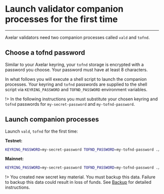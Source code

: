 # Launch validator companion processes for the first time
-----------

Axelar validators need two companion processes called `vald` and `tofnd`.

## Choose a tofnd password

Similar to your Axelar keyring, your `tofnd` storage is encrypted with a password you choose.  Your password must have at least 8 characters.

In what follows you will execute a shell script to launch the companion processes.  Your keyring and `tofnd` passwords are supplied to the shell script via `KEYRING_PASSWORD` and `TOFND_PASSWORD` environment variables.

!> In the following instructions you must substitute your chosen keyring and `tofnd` passwords for `my-secret-password` and `my-tofnd-password`.

## Launch companion processes

Launch `vald`, `tofnd` for the first time:

**Testnet:**
```bash
KEYRING_PASSWORD=my-secret-password TOFND_PASSWORD=my-tofnd-password ./scripts/validator-tools-host.sh
```

**Mainnet:**
```bash
KEYRING_PASSWORD=my-secret-password TOFND_PASSWORD=my-tofnd-password ./scripts/validator-tools-host.sh -n mainnet
```

!> You created new secret key material.  You must backup this data.  Failure to backup this data could result in loss of funds.  See [Backup](/validator-zone/setup/backup) for detailed instructions.